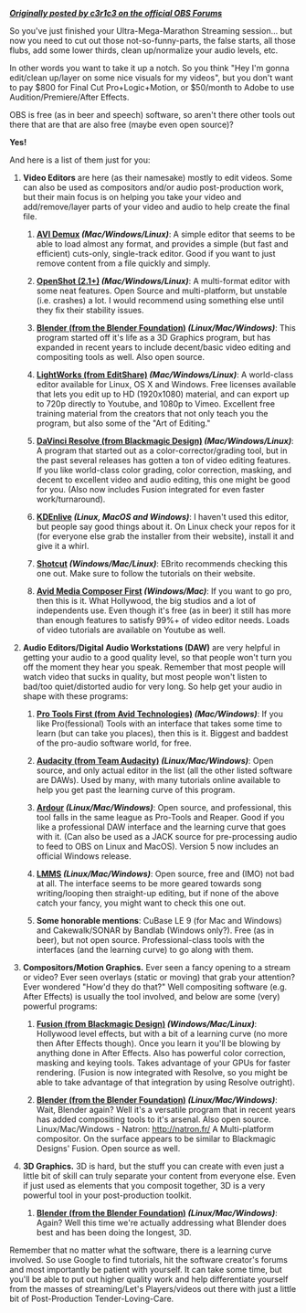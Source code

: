 **[_Originally posted by c3r1c3 on the official OBS Forums_](https://obsproject.com/forum/resources/post-production-tools-you-can-use.234/)**

So you've just finished your Ultra-Mega-Marathon Streaming session... but now you need to cut out those not-so-funny-parts, the false starts, all those flubs, add some lower thirds, clean up/normalize your audio levels, etc.

In other words you want to take it up a notch. So you think "Hey I'm gonna edit/clean up/layer on some nice visuals for my videos", but you don't want to pay $800 for Final Cut Pro+Logic+Motion, or $50/month to Adobe to use Audition/Premiere/After Effects.

OBS is free (as in beer and speech) software, so aren't there other tools out there that are that are also free (maybe even open source)?

**Yes!**

And here is a list of them just for you:

1. **Video Editors** are here (as their namesake) mostly to edit videos. Some can also be used as compositors and/or audio post-production work, but their main focus is on helping you take your video and add/remove/layer parts of your video and audio to help create the final file.

    1. **[AVI Demux](http://fixounet.free.fr/avidemux/) _(Mac/Windows/Linux)_**: A simple editor that seems to be able to load almost any format, and provides a simple (but fast and efficient) cuts-only, single-track editor. Good if you want to just remove content from a file quickly and simply.

    2. **[OpenShot (2.1+)](http://www.openshot.org/) _(Mac/Windows/Linux)_**: A multi-format editor with some neat features. Open Source and multi-platform, but unstable (i.e. crashes) a lot. I would recommend using something else until they fix their stability issues.

    3. **[Blender (from the Blender Foundation)](https://www.blender.org/) _(Linux/Mac/Windows)_**: This program started off it's life as a 3D Graphics program, but has expanded in recent years to include decent/basic video editing and compositing tools as well. Also open source.

    4. **[LightWorks (from EditShare)](https://www.lwks.com/) _(Mac/Windows/Linux)_**: A world-class editor available for Linux, OS X and Windows. Free licenses available that lets you edit up to HD (1920x1080) material, and can export up to 720p directly to Youtube, and 1080p to Vimeo. Excellent free training material from the creators that not only teach you the program, but also some of the "Art of Editing."

    5. **[DaVinci Resolve (from Blackmagic Design)](https://www.blackmagicdesign.com/products/davinciresolve/) _(Mac/Windows/Linux)_**: A program that started out as a color-corrector/grading tool, but in the past several releases has gotten a ton of video editing features. If you like world-class color grading, color correction, masking, and decent to excellent video and audio editing, this one might be good for you. (Also now includes Fusion integrated for even faster work/turnaround).

    6. **[KDEnlive](https://kdenlive.org/) _(Linux, MacOS and Windows)_**: I haven't used this editor, but people say good things about it. On Linux check your repos for it (for everyone else grab the installer from their website), install it and give it a whirl.

    7. **[Shotcut](https://www.shotcutapp.com/) _(Windows/Mac/Linux)_**: EBrito recommends checking this one out. Make sure to follow the tutorials on their website.

    8. **[Avid Media Composer First](http://www.avid.com) _(Windows/Mac)_**:  If you want to go pro, then this is it. What Hollywood, the big studios and a lot of independents use. Even though it's free (as in beer) it still has more than enough features to satisfy 99%+ of video editor needs. Loads of video tutorials are available on Youtube as well.

2. **Audio Editors/Digital Audio Workstations (DAW)** are very helpful in getting your audio to a good quality level, so that people won't turn you off the moment they hear you speak. Remember that most people will watch video that sucks in quality, but most people won't listen to bad/too quiet/distorted audio for very long. So help get your audio in shape with these programs:

    1. **[Pro Tools First (from Avid Technologies)](http://apps.avid.com/ProToolsFirst/) _(Mac/Windows)_**: If you like Pro(fessional) Tools with an interface that takes some time to learn (but can take you places), then this is it. Biggest and baddest of the pro-audio software world, for free.

    2. **[Audacity (from Team Audacity)](http://web.audacityteam.org/) _(Linux/Mac/Windows)_**: Open source, and only actual editor in the list (all the other listed software are DAWs). Used by many, with many tutorials online available to help you get past the learning curve of this program.

    3. **[Ardour](https://ardour.org/) _(Linux/Mac/Windows)_**: Open source, and professional, this tool falls in the same league as Pro-Tools and Reaper. Good if you like a professional DAW interface and the learning curve that goes with it. (Can also be used as a JACK source for pre-processing audio to feed to OBS on Linux and MacOS). Version 5 now includes an official Windows release.

    4. **[LMMS](https://lmms.io/) _(Linux/Mac/Windows)_**: Open source, free and (IMO) not bad at all. The interface seems to be more geared towards song writing/looping then straight-up editing, but if none of the above catch your fancy, you might want to check this one out.

    5. **Some honorable mentions**: CuBase LE 9 (for Mac and Windows) and Cakewalk/SONAR by Bandlab (Windows only?). Free (as in beer), but not open source. Professional-class tools with the interfaces (and the learning curve) to go along with them.

3. **Compositors/Motion Graphics.** Ever seen a fancy opening to a stream or video? Ever seen overlays (static or moving) that grab your attention? Ever wondered "How'd they do that?" Well compositing software (e.g. After Effects) is usually the tool involved, and below are some (very) powerful programs:

    1. **[Fusion (from Blackmagic Design)](https://www.blackmagicdesign.com/products/fusion/) _(Windows/Mac/Linux)_**: Hollywood level effects, but with a bit of a learning curve (no more then After Effects though). Once you learn it you'll be blowing by anything done in After Effects. Also has powerful color correction, masking and keying tools. Takes advantage of your GPUs for faster rendering. (Fusion is now integrated with Resolve, so you might be able to take advantage of that integration by using Resolve outright).

    2. **[Blender (from the Blender Foundation)](https://www.blender.org/) _(Linux/Mac/Windows)_**: Wait, Blender again? Well it's a versatile program that in recent years has added compositing tools to it's arsenal. Also open source.
Linux/Mac/Windows - Natron: http://natron.fr/ A Multi-platform compositor. On the surface appears to be similar to Blackmagic Designs' Fusion. Open source as well.

4. **3D Graphics.** 3D is hard, but the stuff you can create with even just a little bit of skill can truly separate your content from everyone else. Even if just used as elements that you composit together, 3D is a very powerful tool in your post-production toolkit.

    1. **[Blender (from the Blender Foundation)](https://www.blender.org/) _(Linux/Mac/Windows)_**: Again? Well this time we're actually addressing what Blender does best and has been doing the longest, 3D.

Remember that no matter what the software, there is a learning curve involved. So use Google to find tutorials, hit the software creator's forums and most importantly be patient with yourself. It can take some time, but you'll be able to put out higher quality work and help differentiate yourself from the masses of streaming/Let's Players/videos out there with just a little bit of Post-Production Tender-Loving-Care.